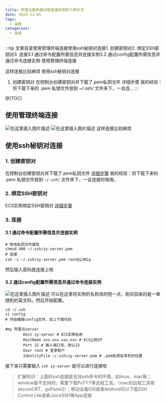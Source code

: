 ```yaml
---
title: 阿里云服务器远程连接实例的几种方式
date: 2019-11-05
tags:
  - 运维
categories:
  - 运维
---
```


:::tip
文章目录使用管理终端连接使用ssh秘钥对连接1. 创建密钥对2. 绑定SSH密钥对3. 连接3.1 通过命令配置所需信息并连接实例3.2 通过config配置所需信息并通过命令连接实例
使用管理终端连接


这样连接比较麻烦
使用ssh秘钥对连接
1. 创建密钥对
在控制台创建密钥对并下载了.pem私钥文件
详细步骤
我的经验：将下载下来的 .pem 私钥文件放到 ~/.ssh/ 文件夹下，一会连...
:::

<!-- more -->

@[TOC]
## 使用管理终端连接
![在这里插入图片描述](https://img-blog.csdnimg.cn/201911051353107.png?x-oss-process=image/watermark,type_ZmFuZ3poZW5naGVpdGk,shadow_10,text_aHR0cHM6Ly9ibG9nLmNzZG4ubmV0L3dlaXhpbl80Mzk3MjQzNw==,size_16,color_FFFFFF,t_70)
![在这里插入图片描述](https://img-blog.csdnimg.cn/20191105144910290.png?x-oss-process=image/watermark,type_ZmFuZ3poZW5naGVpdGk,shadow_10,text_aHR0cHM6Ly9ibG9nLmNzZG4ubmV0L3dlaXhpbl80Mzk3MjQzNw==,size_16,color_FFFFFF,t_70)
这样连接比较麻烦
## 使用ssh秘钥对连接
### 1. 创建密钥对
在控制台创建密钥对并下载了.pem私钥文件
[详细步骤](https://help.aliyun.com/document_detail/51798.html?spm=a2c4g.11186623.6.665.1e227bfeFM3Scw)
我的经验：将下载下来的 .pem 私钥文件放到 `~/.ssh/` 文件夹下，一会连接时候用。
### 2. 绑定SSH密钥对
ECS实例绑定SSH密钥对
[详细步骤](https://help.aliyun.com/document_detail/51796.html?spm=a2c4g.11186623.2.11.2cfe47375ns6J5#concept-zzt-nl1-ydb)
### 3. 连接
#### 3.1 通过命令配置所需信息并连接实例
```shell
# 修改私钥文件属性
chmod 400 ~/.ssh/zy-server.pem
# 连接
ssh -i ~/.ssh/zy-server.pem root@公网ip
```
然后输入密码就连接上啦
#### 3.2 通过config配置所需信息并通过命令连接实例
![在这里插入图片描述](https://img-blog.csdnimg.cn/20191105144410130.png?x-oss-process=image/watermark,type_ZmFuZ3poZW5naGVpdGk,shadow_10,text_aHR0cHM6Ly9ibG9nLmNzZG4ubmV0L3dlaXhpbl80Mzk3MjQzNw==,size_16,color_FFFFFF,t_70)
可以在这里将实例的名称改的短一点，刚买回来的是一串随机的英文码，然后开始配置。
```shell
cd ~/.ssh
vi config
# 开始编辑config文件，加上下面代码

#my 阿里云server
        Host zy-server # ECS实例名称
        HostName xxx.xxx.xxx.xxx # ECS公网IP
        Port 22 # 输入端口号，默认22
        User root # 登录账户
        IdentityFile ~/.ssh/zy-server.pem # .pem私钥在本机的位置
```
接下来只需要输入 `ssh zy-server` 就可以进行连接啦
>扩展知识：上面的ssh连接是支持ssh命令的环境，如linux、mac等；window是不支持的，需要下载PuTTY等远程工具。（mac的远程工具有secureCRT、goPanel2）；移动设备iOS或者Android可以下载SSH Control Lite或者JuiceSSH等App连接
